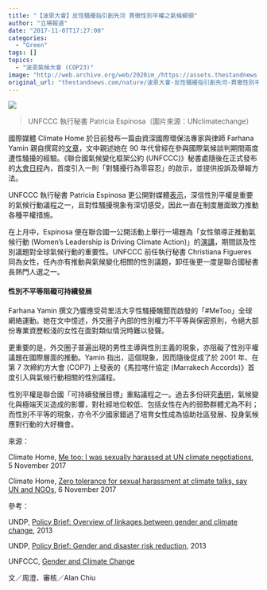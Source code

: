 ```yaml
---
title: "【波恩大會】反性騷擾指引創先河 貫徹性別平權之氣候綱領"
author: "立場報道"
date: "2017-11-07T17:27:00"
categories:
  - "Green"
tags: []
topics:
  - "波恩氣候大會 (COP23)"
image: "http://web.archive.org/web/2020im_/https://assets.thestandnews.com/media/photos/p_v04LC.png"
original_url: "thestandnews.com/nature/波恩大會-反性騷擾指引創先河-貫徹性別平權之氣候綱領"
---
```

![](http://web.archive.org/web/2020im_/https://assets.thestandnews.com/media/photos/p_v04LC.png)
> UNFCCC 執行秘書 Patricia Espinosa（圖片來源：UNclimatechange）

國際媒體 Climate Home 於日前發布一篇由資深國際環保法專家與律師 Farhana Yamin 親自撰寫的[文章](http://web.archive.org/web/20211229093229/http://www.climatechangenews.com/2017/11/05/me-too-i-was-sexually-harassed-at-un-climate-negotiations/)，文中親述她在 90 年代曾經在參與國際氣候談判期間兩度遭性騷擾的經驗。《聯合國氣候變化框架公約 (UNFCCC)》秘書處隨後在正式發布的[大會日程](http://web.archive.org/web/20211229093229/http://unfccc.int/resource/docs/2017/cop23/OD/od01.pdf)內，首度引入一則「對騷擾行為零容忍」的啟示，並提供投訴及舉報方法。

UNFCCC 執行秘書 Patricia Espinosa 更公開對媒體[表示](http://web.archive.org/web/20211229093229/http://www.climatechangenews.com/2017/11/06/zero-tolerance-sexual-harassment-climate-talks-say-un-ngos/)，深信性別平權是重要的氣候行動議程之一，且對性騷擾現象有深切感受，因此一直在制度層面致力推動各種平權措施。

在上月中，Espinosa 便在聯合國一公開活動上舉行一場題為「女性領導正推動氣候行動 (Women’s Leadership is Driving Climate Action)」的[演講](http://web.archive.org/web/20211229093229/http://newsroom.unfccc.int/cop-23-bonn/women-s-leadership-in-climate-diplomacy/)，期間談及性別議題對全球氣候行動的重要性。UNFCCC 前任執行秘書 Christiana Figueres 同為女性，任內亦有推動與氣候變化相關的性別議題，卸任後更一度是聯合國秘書長熱門人選之一。

#### **性別不平等阻礙可持續發展**

Farhana Yamin 撰文乃響應受荷里活大亨性騷擾醜聞而啟發的「#MeToo」全球網絡運動。她在文中憶述，外交圈子內部的性別權力不平等與保密原則，令絕大部份專業資歷較淺的女性在面對類似情況時難以發聲。

更重要的是，外交圈子普遍出現的男性主導與性別主義的現象，亦阻礙了性別平權議題在國際層面的推動。Yamin 指出，這個現象，因而隨後促成了於 2001 年、在第 7 次締約方大會 (COP7) 上發表的《馬拉喀什協定 (Marrakech Accords)》首度引入與氣候行動相關的性別議程。

性別平權是聯合國「可持續發展目標」重點議程之一。過去多份研究[表明](http://web.archive.org/web/20211229093229/https://unearthed.greenpeace.org/2016/03/08/why-climate-change-gender-equality/)，氣候變化與極端天災造成的影響，對社經地位較低、包括女性在內的弱勢群體尤為不利；而性別不平等的現象，亦令不少國家錯過了培育女性成為協助社區發展、投身氣候應對行動的大好機會。

來源：

Climate Home, [Me too: I was sexually harassed at UN climate negotiations](http://web.archive.org/web/20211229093229/http://www.climatechangenews.com/2017/11/05/me-too-i-was-sexually-harassed-at-un-climate-negotiations/), 5 November 2017

Climate Home, [Zero tolerance for sexual harassment at climate talks, say UN and NGOs](http://web.archive.org/web/20211229093229/http://www.climatechangenews.com/2017/11/06/zero-tolerance-sexual-harassment-climate-talks-say-un-ngos/), 6 November 2017

參考：

UNDP, [Policy Brief: Overview of linkages between gender and climate change](http://web.archive.org/web/20211229093229/http://www.undp.org/content/dam/undp/library/gender/Gender%20and%20Environment/PB1-AP-Overview-Gender-and-climate-change.pdf), 2013

UNDP, [Policy Brief: Gender and disaster risk reduction](http://web.archive.org/web/20211229093229/http://www.undp.org/content/dam/undp/library/gender/Gender%20and%20Environment/PB3-AP-Gender-and-disaster-risk-reduction.pdf), 2013

UNFCCC, [Gender and Climate Change](http://web.archive.org/web/20211229093229/http://unfccc.int/gender_and_climate_change/items/7516.php)

文／周澄、審核／Alan Chiu